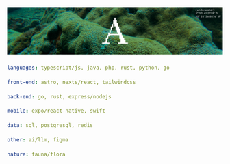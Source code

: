 ![image](https://github.com/adomaitisc/adomaitisc/blob/main/ghub.png?raw=true)
---

```yaml
languages: typescript/js, java, php, rust, python, go

front-end: astro, nexts/react, tailwindcss

back-end: go, rust, express/nodejs

mobile: expo/react-native, swift

data: sql, postgresql, redis

other: ai/llm, figma

nature: fauna/flora
```
